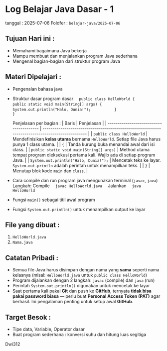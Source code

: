 # Log Belajar Java Dasar - 1
tanggal : 2025-07-06
Foldfer : `belajar-java/2025-07-06`

## Tujuan Hari ini :
- Memahami bagaimana Java bekerja
- Mampu membuat dan menjalankan program Java sederhana
- Mengenal bagian-bagian dari struktur program Java

## Materi Dipelajari :
- Pengenalan bahasa java
- Struktur dasar program dasar
    `   public class HelloWorld {                       `
    `       public static void main(String[] args) {    `
    `           System.out.println("Halo, Dunia!");     `
    `       }                                           `
    `   }                                               `

    Penjelasan per bagian :
    | Baris                                    | Penjelasan                                                                                       |
| ---------------------------------------- | ------------------------------------------------------------------------------------------------ |
| `public class HelloWorld`                | Mendefinisikan **kelas utama** bernama `HelloWorld`. Setiap file Java harus punya 1 class utama. |
| `{`                                      | Tanda kurung buka menandai awal dari isi class.                                                  |
| `public static void main(String[] args)` | Method utama tempat program dieksekusi pertama kali. Wajib ada di setiap program Java.           |
| `System.out.println("Halo, Dunia!");`    | Mencetak teks ke layar. `System.out.println` adalah perintah untuk menampilkan teks.             |
| `}`                                      | Menutup blok kode `main` dan `class`.                                                            |


- Cara compile dan run program java mengunakan terminal (`javac`, `java`)
    Langkah:
    Compile
    `   javac HelloWorld.java   `
    Jalankan
    `   java HelloWorld         `

    
- Fungsi `main()` sebagai titil awal program
- Fungsi `System.out.println()` untuk menampilkan output ke layar

## File yang dibuat :
1. `HelloWorld.java`
2. `Nama.java`

## Catatan Pribadi :
- Semua file Java harus disimpan dengan nama yang **sama** seperti nama kelasnya (misal: `HelloWorld.java` untuk `public class HelloWorld`)
- Program dijalankan dengan 2 langkah: `javac` (compile) dan `java` (run)
- Perintah `System.out.println()` digunakan untuk mencetak ke layar
- Saat pertama kali pakai **Git** dan push ke **GitHub**, ternyata **tidak bisa pakai password biasa** — perlu buat **Personal Access Token (PAT)** agar berhasil. Ini pengalaman penting untuk setup awal **GitHub**.

## Target Besok :
- Tipe data, Variable, Operator dasar
- Buat program sederhana : konversi suhu dan hitung luas segitiga


Dwi312